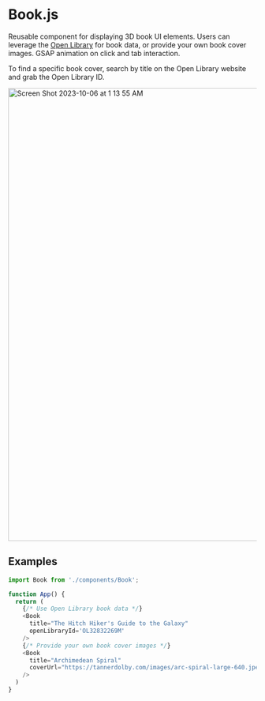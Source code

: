 # Book.js
Reusable component for displaying 3D book UI elements. Users can leverage the [Open Library](https://openlibrary.org/) for book data, or provide your own book cover images. GSAP animation on click and tab interaction.

To find a specific book cover, search by title on the Open Library website and grab the Open Library ID.

<img width="917" alt="Screen Shot 2023-10-06 at 1 13 55 AM" src="https://github.com/tannerdolby/eleventy-plugin-metagen/assets/48612525/54f1c51c-120a-487f-a023-d1394354ddd5">


## Examples
```js
import Book from './components/Book';

function App() {
  return (
    {/* Use Open Library book data */}
    <Book
      title="The Hitch Hiker's Guide to the Galaxy"
      openLibraryId='OL32832269M'
    />
    {/* Provide your own book cover images */}
    <Book
      title="Archimedean Spiral"
      coverUrl="https://tannerdolby.com/images/arc-spiral-large-640.jpeg"
    />
  )
}
```
